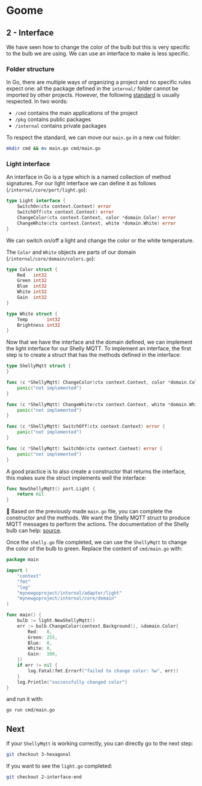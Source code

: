 # Goome

## 2 - Interface

We have seen how to change the color of the bulb but this is very specific to the bulb we are using.
We can use an interface to make is less specific.

### Folder structure

In Go, there are multiple ways of organizing a project and no specific rules expect one: all the package defined in the `internal/` folder cannot be imported by other projects.
However, the following [standard](https://github.com/golang-standards/project-layout) is usually respected.
In two words:

* `/cmd` contains the main applications of the project
* `/pkg` contains public packages
* `/internal` contains private packages

To respect the standard, we can move our `main.go` in a new `cmd` folder:

```bash
mkdir cmd && mv main.go cmd/main.go
```

### Light interface

An interface in Go is a type which is a named collection of method signatures.
For our light interface we can define it as follows (`/internal/core/port/light.go`):

```go
type Light interface {
	SwitchOn(ctx context.Context) error
	SwitchOff(ctx context.Context) error
	ChangeColor(ctx context.Context, color *domain.Color) error
	ChangeWhite(ctx context.Context, white *domain.White) error
}
```

We can switch on/off a light and change the color or the white temperature.

The `Color` and `White` objects are parts of our domain (`/internal/core/domain/colors.go`):

```go
type Color struct {
	Red   int32
	Green int32
	Blue  int32
	White int32
	Gain  int32
}

type White struct {
	Temp       int32
	Brightness int32
}
```

Now that we have the interface and the domain defined, we can implement the light interface for our Shelly MQTT.
To implement an interface, the first step is to create a struct that has the methods defined in the interface:

```go
type ShellyMqtt struct {
}

func (c *ShellyMqtt) ChangeColor(ctx context.Context, color *domain.Color) error {
	panic("not implemented")
}

func (c *ShellyMqtt) ChangeWhite(ctx context.Context, white *domain.White) error {
	panic("not implemented")
}

func (c *ShellyMqtt) SwitchOff(ctx context.Context) error {
	panic("not implemented")
}

func (c *ShellyMqtt) SwitchOn(ctx context.Context) error {
	panic("not implemented")
}
```

A good practice is to also create a constructor that returns the interface, this makes sure the struct implements well the interface:

```go
func NewShellyMqtt() port.Light {
	return nil
}
```

🫵 Based on the previously made `main.go` file, you can complete the constructor and the methods. We want the Shelly MQTT struct to produce MQTT messages to perform the actions.
The documentation of the Shelly bulb can help: [source](https://shelly-api-docs.shelly.cloud/gen1/#shelly-bulb-rgbw-mqtt).

Once the `shelly.go` file completed, we can use the `ShellyMqtt` to change the color of the bulb to green.
Replace the content of  `cmd/main.go` with:

```go
package main

import (
	"context"
	"fmt"
	"log"
	"mynewgoproject/internal/adapter/light"
	"mynewgoproject/internal/core/domain"
)

func main() {
	bulb := light.NewShellyMqtt()
	err := bulb.ChangeColor(context.Background(), &domain.Color{
		Red:   0,
		Green: 255,
		Blue:  0,
		White: 0,
		Gain:  100,
	})
	if err != nil {
		log.Fatal(fmt.Errorf("failed to change color: %w", err))
	}
	log.Println("successfully changed color")
}
```

and run it with:

```bash
go run cmd/main.go
```

## Next

If your `ShellyMqtt` is working correctly, you can directly go to the next step:

```bash
git checkout 3-hexagonal
```

If you want to see the `light.go` completed:

```bash
git checkout 2-interface-end
```
